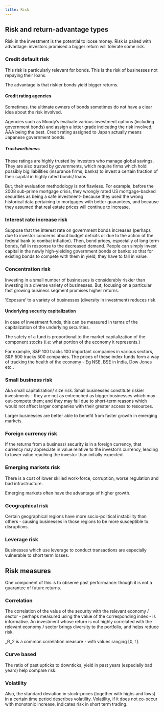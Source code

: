 ```yaml
---
title: Risk
---
```



## Risk and return-advantage types

Risk in the investment is the potential to loose money. Risk is paired with advantage: investors promised a bigger return will tolerate some risk.

### Credit default risk

This risk is particularly relevant for bonds. This is the risk of businesses not repaying their loans.

The advantage is that riskier bonds yield bigger returns.

#### Credit rating agencies

Sometimes, the ultimate owners of bonds sometimes do not have a clear idea about the risk involved.

Agencies such as Moody’s evaluate various investment options (including government bonds) and assign a letter grade indicating the risk involved; AAA being the best. Credit rating assigned to Japan actually means Japanese government bonds.

##### Trustworthiness

These ratings are highly trusted by investors who manage global savings. They are also trusted by governments, which require firms which hold possibly big liabilities (insurance firms, banks) to invest a certain fraction of their capital in highly rated bonds/ loans.

But, their evaluation methodology is not flawless. For example, before the 2008 sub-prime mortgage crisis, they wrongly rated US mortgage-backed securities as being a safe investment- because they used the wrong historical data pertaining to mortgages with better guarantees, and because they assumed that real estate prices will continue to increase.

### Interest rate increase risk

Suppose that the interest rate on government bonds increases (perhaps due to investor concerns about budget deficits or due to the action of the federal bank to combat inflation). Then, bond prices, especially of long term bonds, fall in response to the decreased demand. People can simply invest capital in the newly high-yielding government bonds or banks: so that for existing bonds to compete with them in yield, they have to fall in value.

### Concentration risk

Investing in a small number of businesses is considerably riskier than investing in a diverse variety of businesses. But, focusing on a particular fast growing business segment promises higher returns.

’Exposure’ to a variety of businesses (diversity in investment) reduces risk.

#### Underlying security capitalization

In case of investment funds, this can be measured in terms of the capitalization of the underlying securities.

The safety of a fund is proportional to the market capitalization of the component stocks (i.e: what portion of the economy it represents.)

For example, S&P 100 tracks 100 important companies in various sectors, S&P 500 tracks 500 companies. The prices of these index funds form a way of tracking the health of the economy - Eg NSE, BSE in India, Dow Jones etc..

### Small business risk

Aka small capitalization/ size risk. Small businesses constitute riskier investments - they are not as entrenched as bigger businesses which may out-compete them; and they may fail due to short-term reasons which would not affect larger companies with their greater access to resources.

Larger businesses are better able to benefit from faster growth in emerging markets.

### Foreign currency risk

If the returns from a business/ security is in a foreign currency, that currency may appreciate in value relative to the investor’s currency, leading to lower value reaching the investor than initially expected.

### Emerging markets risk

There is a cost of lower skilled work-force, corruption, worse regulation and bad infrastructure.

Emerging markets often have the advantage of higher growth.

### Geographical risk

Certain geographical regions have more socio-political instability than others - causing businesses in those regions to be more susceptible to disruptions.

### Leverage risk

Businesses which use leverage to conduct transactions are especially vulnerable to short term losses.

## Risk measures

One component of this is to observe past performance: though it is not a guarantee of future returns.

### Correlation

The correlation of the value of the security with the relevant economy / sector - perhaps measured using the value of the corresponding index - is informative. An investment whose return is not highly correlated with the relevant economy / sector brings diversity to the portfolio, and helps reduce risk.

_R_2 is a common correlation measure - with values ranging \[0, 1\].

### Curve based

The ratio of past upticks to downticks, yield in past years (especially bad years) help compare risk.

### Volatility

Also, the standard deviation in stock-prices (together with highs and lows) in a certain time period describes volatility. Volatility, if it does not co-occur with monotonic increase, indicates risk in short term trading.

